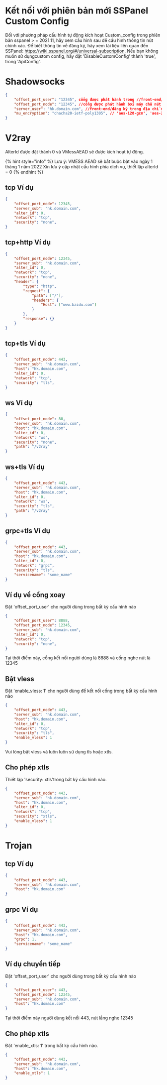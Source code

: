 # Kết nối với phiên bản mới SSPanel Custom Config

Đối với phương pháp cấu hình tự động kích hoạt Custom_config trong phiên bản sspanel > = 2021.11, hãy xem cấu hình sau để cấu hình thông tin nút chính xác. Để biết thông tin về đăng ký, hãy xem tài liệu liên quan đến SSPanel: https://wiki.sspanel.org/#/universal-subscription.
Nếu bạn không muốn sử dụngcustom config, hãy đặt 'DisableCustomConfig' thành 'true', trong 'ApiConfig'.

# Shadowsocks
```json
{
	"offset_port_user": "12345", cổng được phát hành trong //front-end/đăng ký
    "offset_port_node": "12345", //cổng được phát hành bởi máy chủ nút
    "server_user": "hk.domain.com", //front-end/đăng ký trong địa chỉ máy chủ được phát hành
    "mu_encryption": "chacha20-ietf-poly1305", // 'aes-128-gcm', 'aes-256-gcm', 'chacha20-ietf-poly1305'
}

```

# V2ray

AlterId được đặt thành 0 và VMessAEAD sẽ được kích hoạt tự động.

{% hint style="info" %} Lưu ý: VMESS AEAD sẽ bắt buộc bật vào ngày 1 tháng 1 năm 2022 Xin lưu ý cập nhật cấu hình phía dịch vụ, thiết lập alterId = 0 {% endhint %}

## tcp Ví dụ

``` json
{
	"offset_port_node": 12345,
	"server_sub": "hk.domain.com",
	"alter_id": 0,
	"network": "tcp",
	"security": "none",
}
```

## tcp+http Ví dụ

```json
{
	"offset_port_node": 12345,
	"server_sub": "hk.domain.com",
	"alter_id": 0,
	"network": "tcp",
	"security": "none",
	"header": {
        "type": "http",
        "request": {
            "path": ["/"],
  			"headers": {
    			"Host": ["www.baidu.com"]
            }
        },
        "response": {}
    }
}
```

## tcp+tls Ví dụ

```json
{
	"offset_port_node": 443,
	"server_sub": "hk.domain.com",
	"host": "hk.domain.com",
	"alter_id": 0,
	"network": "tcp",
	"security": "tls",
}
```

## ws Ví dụ

```json
{
	"offset_port_node": 80,
	"server_sub": "hk.domain.com",
	"host": "hk.domain.com",
	"alter_id": 0,
	"network": "ws",
	"security": "none",
	"path": "/v2ray"
}
```

## ws+tls Ví dụ

```json
{
	"offset_port_node": 443,
	"server_sub": "hk.domain.com",
	"host": "hk.domain.com",
	"alter_id": 0,
	"network": "ws",
	"security": "tls",
	"path": "/v2ray"
}
```

## grpc+tls Ví dụ

```json
{
	"offset_port_node": 443,
	"server_sub": "hk.domain.com",
	"host": "hk.domain.com",
	"alter_id": 0,
	"network": "grpc",
	"security": "tls",
	"servicename": "some_name"
}
```

## Ví dụ về cổng xoay
Đặt 'offset_port_user' cho người dùng trong bất kỳ cấu hình nào

``` json
{
	"offset_port_user": 8888,
	"offset_port_node": 12345,
	"server_sub": "hk.domain.com",
	"alter_id": 0,
	"network": "tcp",
	"security": "none",
}
```

Tại thời điểm này, cổng kết nối người dùng là 8888 và cổng nghe nút là 12345

## Bật vless
Đặt 'enable_vless: 1' cho người dùng để kết nối cổng trong bất kỳ cấu hình nào

``` json
{
	"offset_port_node": 443,
	"server_sub": "hk.domain.com",
	"host": "hk.domain.com",
	"alter_id": 0,
	"network": "tcp",
	"security": "tls",
	"enable_vless": 1
}
```
Vui lòng bật vless và luôn luôn sử dụng tls hoặc xtls.

## Cho phép xtls
Thiết lập 'security: xtls'trong bất kỳ cấu hình nào.

``` json
{
	"offset_port_node": 443,
	"server_sub": "hk.domain.com",
	"host": "hk.domain.com",
	"alter_id": 0,
	"network": "tcp",
	"security": "xtls",
	"enable_vless": 1
}
```

# Trojan

## tcp Ví dụ

``` json
{
	"offset_port_node": 443,
	"server_sub": "hk.domain.com",
	"host": "hk.domain.com"
}
```

## grpc Ví dụ

``` json
{
	"offset_port_node": 443,
	"server_sub": "hk.domain.com",
	"host": "hk.domain.com",
	"grpc": 1,
	"servicename": "some_name"
}
```

## Ví dụ chuyển tiếp
Đặt 'offset_port_user' cho người dùng trong bất kỳ cấu hình nào
``` json
{
	"offset_port_user": 443,
	"offset_port_node": 12345,
	"server_sub": "hk.domain.com",
	"host": "hk.domain.com"
}
```
Tại thời điểm này người dùng kết nối 443, nút lắng nghe 12345

## Cho phép xtls

Đặt 'enable_xtls: 1' trong bất kỳ cấu hình nào.

``` json
{
	"offset_port_node": 443,
	"server_sub": "hk.domain.com",
	"host": "hk.domain.com",
	"enable_xtls": 1
}
```